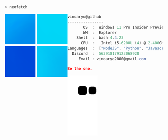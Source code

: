 ```zsh
> neofetch
```
<img align="left" src="https://github.com/vinoaryo/vinoaryo/blob/main/assets/logo.png" alt="logo.png" width="200" /> 

```csharp
vinoaryo@github
----------------
       OS  :  Windows 11 Pro Insider Preview x86_64
       WM  :  Explorer
    Shell  :  bash 4.4.23
      CPU  :   Intel i5-6200U (4) @ 2.400GHz
Languages  :  ["NodeJS", "Python", "Javascript"]
  Discord  :  563918179123068928
     Email : vinoaryo2000@gmail.com
```
```json
Be the one.
```

<a href="https://dsc.gg/ds-discord" target="_blank"><img src="https://github.com/vinoaryo/vinoaryo/blob/output/github-contribution-grid-snake.svg" alt="sneke"></a>
